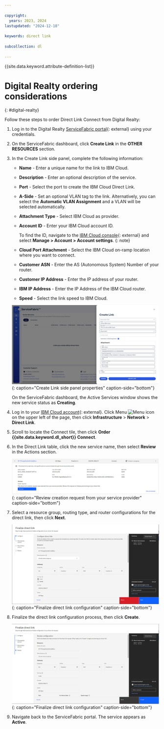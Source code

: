 ```yaml
---

copyright:
  years: 2023, 2024
lastupdated: "2024-12-18"

keywords: direct link

subcollection: dl

---
```


{{site.data.keyword.attribute-definition-list}}

# Digital Realty ordering considerations
{: #digital-realty}

Follow these steps to order Direct Link Connect from Digital Realty:

1. Log in to the Digital Realty [ServiceFabric portal](https://servicefabric.digitalrealty.com/){: external} using your credentials.
1. On the ServiceFabric dashboard, click **Create Link** in the **OTHER RESOURCES** section.
1. In the Create Link side panel, complete the following information:

   * **Name** - Enter a unique name for the link to IBM Cloud.
   * **Description** - Enter an optional description of the service.
   * **Port** - Select the port to create the IBM Cloud Direct Link.
   * **A-Side** - Set an optional VLAN tag to the link. Alternatively, you can select the **Automatic VLAN Assignment** and a VLAN will be selected automatically.
   * **Attachment Type** - Select IBM Cloud as provider.
   * **Account ID** - Enter your IBM Cloud account ID.

      To find the ID, navigate to the [IBM Cloud console](/login){: external} and select **Manage > Account > Account settings**.
      {: note}

   * **Cloud Port Attachment** - Select the IBM Cloud on-ramp location where you want to connect.
   * **Customer ASN** - Enter the AS (Autonomous System) Number of your router.
   * **Customer IP Address** - Enter the IP address of your router.
   * **IBM IP Address** - Enter the IP Address of the IBM Cloud router.
   * **Speed** - Select the link speed to IBM Cloud.

   ![Create Link side panel properties](images/servicefabric1.jpg "Create Link side panel properties"){: caption="Create Link side panel properties" caption-side="bottom"}

   On the ServiceFabric dashboard, the Active Services window shows the new service status as **Creating**.

1. Log in to your [IBM Cloud account](/login){: external}. Click Menu ![Menu icon](images/menu_icon.png) on the upper left of the page, then click **Infrastructure** > **Network** > **Direct Link**.
1. Scroll to locate the Connect tile, then click **Order {{site.data.keyword.dl_short}} Connect**.
1. In the Direct Link table, click the new service name, then select **Review** in the Actions section.

   ![Review creation request from your service provider](images/servicefabric2.jpg "Review creation request from your service provider"){: caption="Review creation request from your service provider" caption-side="bottom"}

1. Select a resource group, routing type, and router configurations for the direct link, then click **Next**.

   ![Complete direct link configuration](images/servicefabric3.jpg "Complete direct link configuration"){: caption="Finalize direct link configuration" caption-side="bottom"}

1. Finalize the direct link configuration process, then click **Create**.

   ![Finalize direct link configuration](images/servicefabric4.jpg "Finalize direct link configuration"){: caption="Finalize direct link configuration" caption-side="bottom"}

1. Navigate back to the ServiceFabric portal. The service appears as **Active**.
